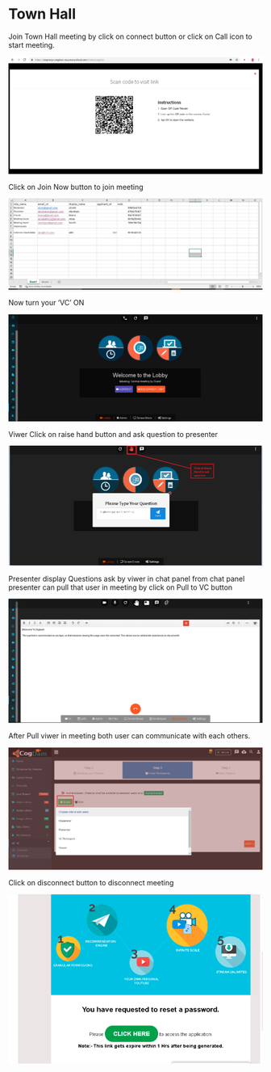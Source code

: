 # Town Hall

Join Town Hall meeting by click on connect button or click on Call icon to start meeting.

![](../../.gitbook/assets/image%20%28164%29.png)

Click on Join Now button to join meeting

![](../../.gitbook/assets/image%20%28158%29.png)

Now turn your ‘VC’ ON

![](../../.gitbook/assets/image%20%2899%29.png)

Viwer Click on raise hand button and ask question to presenter

![](../../.gitbook/assets/image%20%2813%29.png)

Presenter display Questions ask by viwer in chat panel from chat panel presenter can pull that user in meeting by click on Pull to VC button

![](../../.gitbook/assets/image%20%28161%29.png)

After Pull viwer in meeting both user can communicate with each others.

![](../../.gitbook/assets/image%20%28137%29.png)

Click on disconnect button to disconnect meeting

![](../../.gitbook/assets/image%20%28142%29.png)

